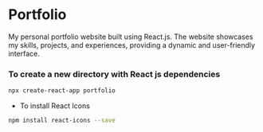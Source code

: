 # Portfolio
My personal portfolio website built using React.js. The website showcases my skills, projects, and experiences, providing a dynamic and user-friendly interface.

### To create a new directory with React js dependencies
```bash
npx create-react-app portfolio
```

* To install React Icons
```bash
npm install react-icons --save
```
